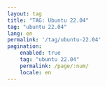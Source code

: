 ```yaml
---
layout: tag
title: "TAG: Ubuntu 22.04"
tag: "ubuntu 22.04"
lang: en
permalink: '/tag/ubuntu-22.04'
pagination:
    enabled: true
    tag: "ubuntu 22.04"
    permalink: /page/:num/
    locale: en
---
```

